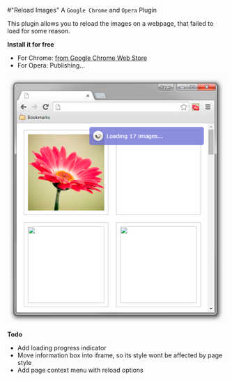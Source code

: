 #"Reload Images"
A `Google Chrome` and `Opera` Plugin

This plugin allows you to reload the images on a webpage, that failed to load for some reason.

**Install it for free**

- For Chrome: [from Google Chrome Web Store](https://chrome.google.com/webstore/detail/images-reloader/cfnnfecmcnfcjohnkmaojedpmnjpeoik)
- For Opera: Publishing...

![Image reloader](/img/screen_1.png?raw=true "Image reloader")

**Todo**

- Add loading progress indicator
- Move information box into iframe, so its style wont be affected by page style
- Add page context menu with reload options